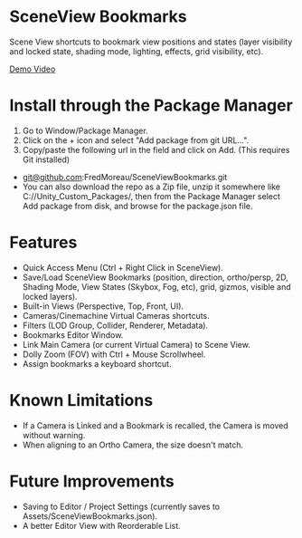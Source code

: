 # SceneView Bookmarks
 Scene View shortcuts to bookmark view positions and states (layer visibility and locked state, shading mode, lighting, effects, grid visibility, etc).
 
[Demo Video](https://youtu.be/j963XhQCKf4)

# Install through the Package Manager
1. Go to Window/Package Manager.
2. Click on the + icon and select "Add package from git URL...".
2. Copy/paste the following url in the field and click on Add. (This requires Git installed)
- git@github.com:FredMoreau/SceneViewBookmarks.git
- You can also download the repo as a Zip file, unzip it somewhere like C://Unity_Custom_Packages/, then from the Package Manager select Add package from disk, and browse for the package.json file.

# Features
- Quick Access Menu (Ctrl + Right Click in SceneView).
- Save/Load SceneView Bookmarks (position, direction, ortho/persp, 2D, Shading Mode, View States (Skybox, Fog, etc), grid, gizmos, visible and locked layers).
- Built-in Views (Perspective, Top, Front, UI).
- Cameras/Cinemachine Virtual Cameras shortcuts.
- Filters (LOD Group, Collider, Renderer, Metadata).
- Bookmarks Editor Window.
- Link Main Camera (or current Virtual Camera) to Scene View.
- Dolly Zoom (FOV) with Ctrl + Mouse Scrollwheel.
- Assign bookmarks a keyboard shortcut.

# Known Limitations
- If a Camera is Linked and a Bookmark is recalled, the Camera is moved without warning.
- When aligning to an Ortho Camera, the size doesn't match.

# Future Improvements
- Saving to Editor / Project Settings (currently saves to Assets/SceneViewBookmarks.json).
- A better Editor View with Reorderable List.
